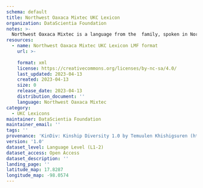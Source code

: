 ```yaml
---
schema: default
title: Northwest Oaxaca Mixtec UKC Lexicon
organization: DataScientia Foundation
notes: >-
  Northwest Oaxaca Mixtec is a language from the  family, spoken in North America. The UKC Lexicon of Northwest Oaxaca Mixtec is represented as a lexico-semantic network. It consists of words, word senses, synsets, as well as sense-level and synset-level relationships.
resources:
  - name: Northwest Oaxaca Mixtec UKC Lexicon LMF format
    url: >-
      
    format: xml
    license: https://creativecommons.org/licenses/by-nc-sa/4.0/
    last_updated: 2023-04-13
    created: 2023-04-13
    size: 0
    release_date: 2023-04-13
    distribution_document: ''
    language: Northwest Oaxaca Mixtec
category:
  - UKC Lexicons
maintainer: DataScientia Foundation
maintainer_email: ''
tags: ''
provenance: 'KinDiv: Kinship Diversity 1.0 by Temuulen Khishigsuren (http://ukc.disi.unitn.it/index.php/kinship/); Princeton WordNet 2.1 by Princeton University (https://wordnet.princeton.edu)'
version: '1.0'
dataset_level: Language Level (L1-2)
dataset_access: Open Access
dataset_description: ''
landing_page: ''
latitude_map: 17.8287
longitude_map: -98.0574
---
```

